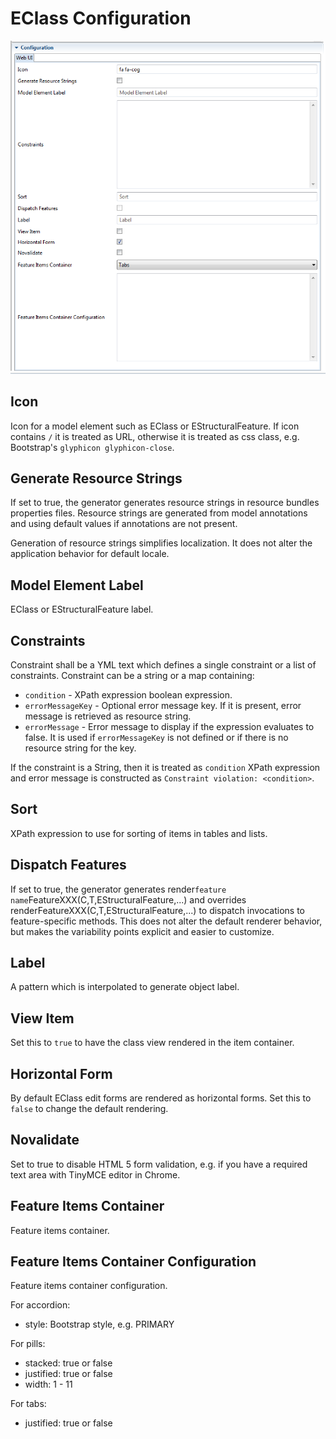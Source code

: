 # EClass Configuration

![eclass-configuration.png](eclass-configuration.png)

## Icon
Icon for a model element such as EClass or EStructuralFeature.
If icon contains ``/`` it is treated as URL, otherwise it is treated as css class, e.g. Bootstrap's ``glyphicon glyphicon-close``.

## Generate Resource Strings
If set to true, the generator generates resource strings in resource bundles 
properties files. Resource strings are generated from model annotations and
using default values if annotations are not present. 

Generation of resource strings simplifies localization. It does not alter the application
behavior for default locale.

## Model Element Label
EClass or EStructuralFeature label.

## Constraints
Constraint shall be a YML text which defines a single constraint or a list of constraints. Constraint can be a string or a map containing:

* ``condition`` - XPath expression boolean expression.
* ``errorMessageKey`` - Optional error message key. If it is present, error message is retrieved as resource string.
* ``errorMessage`` - Error message to display if the expression evaluates to false. It is used if ``errorMessageKey`` is not defined or if there is no resource string for the key. 

If the constraint is a String, then it is treated as ``condition`` XPath expression and error message is constructed as ``Constraint violation: <condition>``. 

## Sort
XPath expression to use for sorting of items in tables and lists.

## Dispatch Features
If set to true, the generator generates render``feature name``FeatureXXX(C,T,EStructuralFeature,...) and overrides renderFeatureXXX(C,T,EStructuralFeature,...)
to dispatch invocations to feature-specific methods. This does not alter the default renderer behavior, but makes the variability points explicit and easier to customize.

## Label
A pattern which is interpolated to generate object label.


## View Item
Set this to ``true`` to have the class view rendered in the item container. 

## Horizontal Form
 By default EClass edit forms are rendered as horizontal forms. Set this to ``false`` to change the default rendering.

## Novalidate
Set to true to disable HTML 5 form validation, e.g. if you have a required
text area with TinyMCE editor in Chrome.

## Feature Items Container
Feature items container.

## Feature Items Container Configuration
Feature items container configuration.

For accordion:

* style: Bootstrap style, e.g. PRIMARY

For pills:

* stacked: true or false
* justified: true or false
* width: 1 - 11

For tabs:

* justified: true or false

